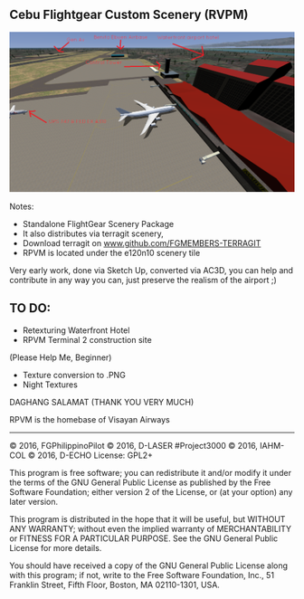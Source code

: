 Cebu Flightgear Custom Scenery (RVPM)
--------------------------------------

![Image](fgfs-screen-001.png)

Notes:

* Standalone FlightGear Scenery Package
* It also distributes via terragit scenery,
* Download terragit on www.github.com/FGMEMBERS-TERRAGIT
* RPVM is located under the e120n10 scenery tile

Very early work, done via Sketch Up, converted via AC3D, you can help and 
contribute in any way you can, just preserve the realism of the airport ;)


TO DO:
-----

* Retexturing Waterfront Hotel
* RPVM Terminal 2 construction site

(Please Help Me, Beginner) 
* Texture conversion to .PNG
* Night Textures


DAGHANG SALAMAT (THANK YOU VERY MUCH)

RPVM is the homebase of Visayan Airways

***

:copyright: 2016, FGPhilippinoPilot
:copyright: 2016, D-LASER #Project3000
:copyright: 2016, IAHM-COL
:copyright: 2016, D-ECHO
License: GPL2+

This program is free software; you can redistribute it and/or
modify it under the terms of the GNU General Public License
as published by the Free Software Foundation; either version 2
of the License, or (at your option) any later version.

This program is distributed in the hope that it will be useful,
but WITHOUT ANY WARRANTY; without even the implied warranty of
MERCHANTABILITY or FITNESS FOR A PARTICULAR PURPOSE.  See the
GNU General Public License for more details.

You should have received a copy of the GNU General Public License
along with this program; if not, write to the Free Software
Foundation, Inc., 51 Franklin Street, Fifth Floor, Boston, MA  02110-1301, USA.
